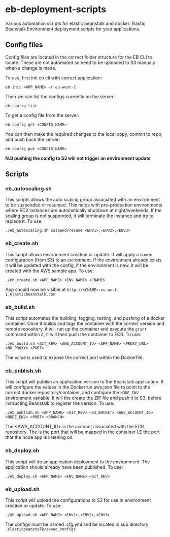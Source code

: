 # eb-deployment-scripts
Various automation scripts for elastic beanstalk and docker. Elastic Beanstalk Environment deployment scripts for your applications.

## Config files
Config files are located in the correct folder structure for the EB CLI to locate. These are not automated so need to be uploaded to S3 manualy when a change is made.

To use, first init eb cli with correct application:
```
eb init <APP_NAME> -r eu-west-2
```
Then we can list the configs currently on the server:
```
eb config list
```
To get a config file from the server:
```
eb config get <CONFIG_NAME>
```
You can then make the required changes to the local copy, commit to repo, and push back the server:
```
eb config put <CONFIG_NAME>
```
**N.B pushing the config to S3 will not trigger an environment update**

## Scripts

### eb_autoscaling.sh
This scripts allows the auto scaling group associated with an environment to be suspended or resumed. This helps with pre-production environments where EC2 instances are automatically shutdown at night/weekends. If the scaling group is not suspended, it will terminate the instance and try to replace it.
To use:
```
./eb_autoscaling.sh suspend/resume <ENV1>,<ENV2>,<ENV3>
```
### eb_create.sh
This script allows environment creation or update. It will apply a saved configuration (from S3) to an evironment.
If the environment already exists it will be updated with the config, if the environment is new, it will be created with the AWS sample app.
To use:
```
./eb_create.sh <APP_NAME> <ENV_NAME> <CNAME>
```
App should now be visible at `http://<CNAME>.eu-west-1.elasticbeanstalk.com`
### eb_build.sh
This script automates the building, tagging, testing, and pushing of a docker container. Once it builds and tags the container with the correct version and remote repository, it will run up the container and execute the `grunt` command within it, it will then push the container to ECR.
To use:
```
./eb_build.sh <GIT_REV> <AWS_ACCOUNT_ID> <APP_NAME> <PROXY_URL> <NO_PROXY> <PORT>
```
The <PORT> value is used to expose the correct port within the Dockerfile.
### eb_publish.sh
This script will publish an application version to the Beanstalk application. It will configure the values in the Dockerrun.aws.json file to point to the correct docker repository/container, and configure the `NODE_ENV` environment variable. It will the create the ZIP file and push it to S3, before instructing Beanstalk to register the version.
To use:
```
./eb_publish.sh <APP_NAME> <GIT_REV> <S3_BUCKET> <AWS_ACCOUNT_ID> <NODE_ENV> <PORT> <BRANCH>
```
The <AWS_ACCOUNT_ID> is the account associated with the ECR repository. The <PORT> is the port that will be mapped in the container I.E the port that the node app is listening on.
### eb_deploy.sh
This script will do an application deployment to the environment. The application should already have been published.
To use:
```
./eb_deploy.sh <APP_NAME> <ENV_NAME> <GIT_REV>
```
### eb_upload.sh
This script will upload the configurations to S3 for use in environment creation or update.
To use:
```
./eb_upload.sh <APP_NAME> <ENV1>,<ENV2>,<ENV3>
```
The configs must be named <ENV>.cfg.yml and be located in sub directory `.elasticbeanstalk/saved_configs`
